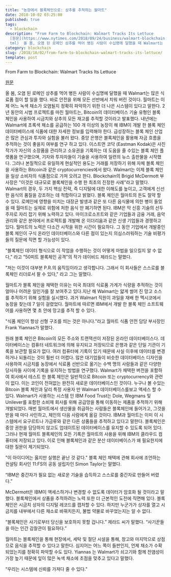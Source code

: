 ```yaml
---
title: "농장에서 블록체인으로: 상추를 추적하는 월마트"
date: 2018-10-02 03:25:00
published: true
tags:
  - blockchain
description: "From Farm to Blockchain: Walmart Tracks Its Lettuce
  [원문](https://www.nytimes.com/2018/09/24/business/walmart-blockchain-lettuce.h\
  tml)  올 봄, 오염 된 로메인 상추를 먹어 병든 사람이 수십명에 달했을 때 Walmart는 많은 식료품 점이 할 일을 했..."
category: blockchain
slug: /2018/10/02/from-farm-to-blockchain-walmart-tracks-its-lettuce/
template: post
---
```

From Farm to Blockchain: Walmart Tracks Its Lettuce

[원문](https://www.nytimes.com/2018/09/24/business/walmart-blockchain-lettuce.html)

올 봄, 오염 된 로메인 상추를 먹어 병든 사람이 수십명에 달했을 때 Walmart는 많은 식료품 점이 할 일을 했다. 바로 안전을 위해 모든 선반에서 치워 버린 것이다. 월마트는 이제 어느 녹색 채소가 오염될지 정확히 파악하기 위한 더 나은 시스템이 있다고 말한다. 2년 동안의 시범 프로젝트를 마친 월마트는, Bitcoin의 데이터베이스 기술 유형인 블록 체인을 사용하여 시금치와 상추의 모든 재고를 추적할 것이라고 발표했다. 내년에는 Walmart에 초록색 채소를 공급하는 100 개 이상의 농장이 해 IBM이 개발 한 블록 체인 데이터베이스에 식품에 대한 자세한 정보를 입력해야 한다. 급성장하는 블록 체인 산업은 많은 관심과 투자와 실험을 불러 왔다. 중앙 은행은 블록체인을 활용해 자금 흐름을 추적하는 것이 좋을지 여부를 연구 하고 있다. 이스트먼 코닥 (Eastman Kodak)은 사진 작가가 자신의 소장품을 관리하고 소유권을 기록하는 데 도움을 줄 수있는 블록 체인 플랫폼을 연구했으며, 기자와 투자자들이 기술을 사용하여 일련의 뉴스 출판물을 시작했다. 그러나 본질적으로 유일하게 현실적인 용도는 거래를 저장하기 위해 자체 블록 체인을 사용하는 Bitcoin과 같은 cryptocurrencies에서 왔다. Walmart는 이제 블록 체인을 일상 소비자의 식품점으로 가져 오려고 한다. Blockchain의 Brigid McDermott 부사장은 "이것은 대규모로 블록체인을 수행 한 최초의 진정한 사례"라고 말했다. Walmart의 경우, 두 가지 핵심 전략, 즉 디지털에 대한 이해도를 높이고, 고객에게 신선한 음식의 품질을 강조하는 데 적합하다고 밝혔다. 블록 체인은 월마트의 돈도 절약 할 수 있다. 로메인에 영향을 미치는 대장균 발생과 같은 또 다른 음식물에 의한 병이 들었을 때 월마트는 실제로 위험에 처한 음식 만 폐기하면 된다. IBM은 막 신흥 기술의 선두 주자로 자리 잡기 위해 노력하고 있다. 마이크로소프트와 같은 기업들과 금융 거래, 음악 권리와 같은 분야에서 프로젝트를 개발해 온 이더리움과 같은 신생 기업들과 경쟁하고 있다. 월마트의 노력은 다소간 시작을 위한 시간이 필요하다. 그 동안 기업에서 개발중인 블록 체인이 구식 온라인 데이터베이스와 다른 점이 있는지 의심스러워하는 기술 비평가들의 질문에 직면 할 가능성이 있다. 

"블록체인 데이터 형식으로 이 작업을 수행하는 것이 어떻게 마법을 일으킬지 알 수 없다," 라고 "50피트 블록체인 공격"의 작가 데이비드 제라드는 말했다.

"저는 이것이 대부분 P.R.의 움직임이라고 생각합니다. 그래서 이 회사들은 스스로를 블록체인 리더로서 팔 수 있다," 라고 그는 말했다.

월마트가 블록 체인을 채택한 이유는 미국 최대의 식료품 가게가 식량을 추적하는 것이 얼마나 어려운 일인가를 잘 보여주고 있다.지난 해 Walmart는 얇게 썰어 진 망고 소스를 추적하기 위해 실험을 실시했다. 과거 Walmart 직원이 과일을 재배 한 멕시코에서 농장을 찾는데 7 일이 걸렸었다. 월마트에 따르면 IBM에서 개발 한 블록 체인 소프트웨어를 사용하면 몇 초 안에 망고를 추적 할 수 있다.

"식품 체인이 항상 선형 구조를 띄는 것은 아니다."라고 월마트 식품 안전 담당 부사장인 Frank Yiannas가 말했다.

원래 블록 체인은 Bitcoin의 모든 주소와 트랜잭션이 저장된 온라인 데이터베이스다. 데이터베이스는 컴퓨터 네트워크에 의해 유지되고 저장되므로 은행과 같은 단일 기관이 기록을 보관할 필요가 없다. 여러 컴퓨터에 기록이 있기 때문에 사실 이후에 데이터를 변경하거나 되돌리는 것이 훨씬 더 어렵다. 많은 대기업들이 비슷한 데이터베이스 디자인을 사용하여 시금치를 농장에서 식료품 선반으로 옮기는 수백 명의 사람들과 같은 다양한 당사자들 사이에 기록을 유지하는 방법을 연구했다. Walmart가 채택한 버전을 포함하여 회사에서 테스트 한 블록 체인은 일반적으로 Bitcoin 또는 cryptocurrency와 관련이 없다. 이는 코인이 전혀없는 완전히 새로운 데이터베이스인 것이다. 누구나 볼 수있는 Bitcoin 블록 체인과 달리 특정 사용자 만 Walmart 데이터베이스를보고 액세스 할 수 있다. Walmart가 사용하는 시스템 인 IBM Food Trust는 Dole, Wegmans 및 Unilever를 포함한 소비재 회사를 위해 공급망을 통해 이동하는 제품을 추적하기 위해 개발되었다. 매번 월마트에서 생산물을 취급하는 사람들은 블록체인에 들어가고, 그것을 받을 때 마다 사인하고, 체인의 다음 사람에게 옮길 것이다. IBM과 월마트는 이미 이 시스템에서 요구르트나 가금류와 같은 다른 상품들을 추적하고 있다고 말한다. 블록체인은 중앙 권한을 담당하지 않고도 업데이트된 데이터베이스를 유지할 수 있도록 되어 있다. 그러나 현재 월마트 블록체인의 모든 기록은 월마트의 사용을 위해 IBM의 클라우드 컴퓨터에 저장되고 있다. 이로 인해 블록체인과 같은 분산 데이터베이스가 왜 필요한지에 대한 질문이 제기되었다. 

"이 아이디어는 옳지만 실행은 끝난 것 같다." 블록 체인 채택에 관해 회사에 조언하는 컨설팅 회사인 11:FS의 공동 설립자인 Simon Taylor는 말했다. 

“IBM은 중간자가 필요 없는 새로운 기술을 습득하고 스스로를 중간자로 만들어 버렸다.”

McDermott은 IBM이 액세스하거나 변경할 수 없도록 데이터가 암호화 될 것이라고 말했다. 블록체인에서 상품을 추적하려는 노력 또한 더 근본적인 도전에 직면해 있다. 블록체인은 시금치 상자의 디지털 레코드를 캡처할 수 있다. 하지만 누군가가 상자를 열고 시금치를 내부에서 다른 채소로 바꿔치든지, 불법 약물로 바꾸었는지는 알 수 없다.

“블록체인은 사기로부터 당신을 보호하지 못할 겁니다.” 제라드 씨가 말했다. “사기꾼들을 아는 인간 감찰관이 필요하다.”

월마트는 블록체인을 통해 현장에서, 세탁 및 절단 시설을 통해, 창고와 마지막으로 상점으로 음식을 추적할 수 있다고 말한다. 심지어는 어느 쪽이 들판인지, 언제 채소가 수확되었는지를 정확히 파악할 수도 있다. Yiannas 는 Walmart가 쇠고기와 함께 전염성이 가장 높기 때문에 잎이 많은 녹색 채소에 초점을 맞추고 있다고 말했다.

“우리는 시스템에 신뢰를 가져다 줄 수 있다."
